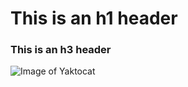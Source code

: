# This is an h1 header
### This is an h3 header

![Image of Yaktocat](https://octodex.github.com/images/yaktocat.png)
